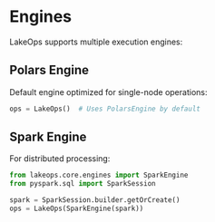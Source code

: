 # Engines

LakeOps supports multiple execution engines:

## Polars Engine
Default engine optimized for single-node operations:
```python
ops = LakeOps()  # Uses PolarsEngine by default
```

## Spark Engine
For distributed processing:

```python
from lakeops.core.engines import SparkEngine
from pyspark.sql import SparkSession

spark = SparkSession.builder.getOrCreate()
ops = LakeOps(SparkEngine(spark))

```